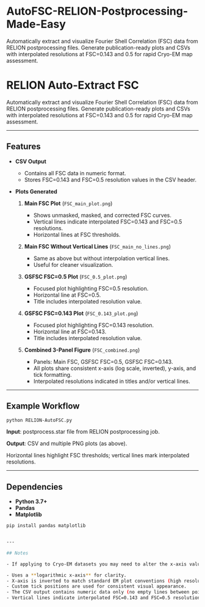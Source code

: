 # AutoFSC-RELION-Postprocessing-Made-Easy
Automatically extract and visualize Fourier Shell Correlation (FSC) data from RELION postprocessing files. Generate publication-ready plots and CSVs with interpolated resolutions at FSC=0.143 and 0.5 for rapid Cryo-EM map assessment.

# RELION Auto-Extract FSC

Automatically extract and visualize Fourier Shell Correlation (FSC) data from RELION postprocessing files. Generate publication-ready plots and CSVs with interpolated resolutions at FSC=0.143 and 0.5 for rapid Cryo-EM map assessment.

---

## Features

- **CSV Output**
  - Contains all FSC data in numeric format.
  - Stores FSC=0.143 and FSC=0.5 resolution values in the CSV header.

- **Plots Generated**
  1. **Main FSC Plot** (`FSC_main_plot.png`)  
     - Shows unmasked, masked, and corrected FSC curves.  
     - Vertical lines indicate interpolated FSC=0.143 and FSC=0.5 resolutions.  
     - Horizontal lines at FSC thresholds.
     
  2. **Main FSC Without Vertical Lines** (`FSC_main_no_lines.png`)  
     - Same as above but without interpolation vertical lines.  
     - Useful for cleaner visualization.
     
  3. **GSFSC FSC=0.5 Plot** (`FSC_0.5_plot.png`)  
     - Focused plot highlighting FSC=0.5 resolution.  
     - Horizontal line at FSC=0.5.  
     - Title includes interpolated resolution value.
     
  4. **GSFSC FSC=0.143 Plot** (`FSC_0.143_plot.png`)  
     - Focused plot highlighting FSC=0.143 resolution.  
     - Horizontal line at FSC=0.143.  
     - Title includes interpolated resolution value.
     
  5. **Combined 3-Panel Figure** (`FSC_combined.png`)  
     - Panels: Main FSC, GSFSC FSC=0.5, GSFSC FSC=0.143.  
     - All plots share consistent x-axis (log scale, inverted), y-axis, and tick formatting.  
     - Interpolated resolutions indicated in titles and/or vertical lines.

---

## Example Workflow

```bash
python RELION-AutoFSC.py
```


**Input**: postprocess.star file from RELION postprocessing job.

**Output**: CSV and multiple PNG plots (as above).

Horizontal lines highlight FSC thresholds; vertical lines mark interpolated resolutions.


---

## Dependencies

- **Python 3.7+**
- **Pandas**
- **Matplotlib**

```bash
pip install pandas matplotlib


---

## Notes

- If applying to Cryo-EM datasets you may need to alter the x-axis values for FSC_0.5_plot.png and FSC_0.143_plot.png as the default example is from a negative stain electron microscopy dataset (low-resolution). To alter the x-axis change the x_max = 100 variable to the desired lowest resolution value and then change the tick_positions = [100, 80, 60, 40, 20, 10, 8, 6, 4, 2]. The highest resolution frequency is automatically detected so does not require changing.

- Uses a **logarithmic x-axis** for clarity.
- X-axis is inverted to match standard EM plot conventions (high resolution on right).
- Custom tick positions are used for consistent visual appearance.
- The CSV output contains numeric data only (no empty lines between points).
- Vertical lines indicate interpolated FSC=0.143 and FSC=0.5 resolutions (except in plots designed to omit them).
